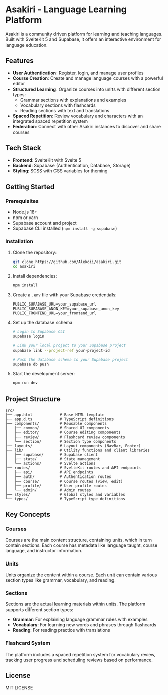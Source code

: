 # Asakiri - Language Learning Platform

Asakiri is a community driven platform for learning and teaching languages. Built with SvelteKit 5 and Supabase, it offers an interactive environment for language education.

## Features

- **User Authentication**: Register, login, and manage user profiles
- **Course Creation**: Create and manage language courses with a powerful editor
- **Structured Learning**: Organize courses into units with different section types:
  - Grammar sections with explanations and examples
  - Vocabulary sections with flashcards
  - Reading sections with text and translations
- **Spaced Repetition**: Review vocabulary and characters with an integrated spaced repetition system
- **Federation**: Connect with other Asakiri instances to discover and share courses

## Tech Stack

- **Frontend**: SvelteKit with Svelte 5
- **Backend**: Supabase (Authentication, Database, Storage)
- **Styling**: SCSS with CSS variables for theming

## Getting Started

### Prerequisites

- Node.js 18+ 
- npm or yarn
- Supabase account and project
- Supabase CLI installed (`npm install -g supabase`)

### Installation

1. Clone the repository:
   ```bash
   git clone https://github.com/Alekoii/asakiri.git
   cd asakiri
   ```

2. Install dependencies:
   ```bash
   npm install
   ```

3. Create a `.env` file with your Supabase credentials:
   ```
   PUBLIC_SUPABASE_URL=your_supabase_url
   PUBLIC_SUPABASE_ANON_KEY=your_supabase_anon_key
   PUBLIC_FRONTEND_URL=your_frontend_url
   ```

4. Set up the database schema:
   ```bash
   # Login to Supabase CLI
   supabase login

   # Link your local project to your Supabase project
   supabase link --project-ref your-project-id

   # Push the database schema to your Supabase project
   supabase db push
   ```

5. Start the development server:
   ```bash
   npm run dev
   ```

## Project Structure

```
src/
├── app.html            # Base HTML template
├── app.d.ts            # TypeScript definitions
├── components/         # Reusable components
│   ├── common/         # Shared UI components
│   ├── editor/         # Course editing components
│   ├── review/         # Flashcard review components
│   └── section/        # Section type components
├── layouts/            # Layout components (NavBar, Footer)
├── lib/                # Utility functions and client libraries
│   ├── supabase/       # Supabase client
│   ├── state/          # State management
│   └── actions/        # Svelte actions
├── routes/             # SvelteKit routes and API endpoints
│   ├── api/            # API endpoints
│   ├── auth/           # Authentication routes
│   ├── course/         # Course routes (view, edit)
│   ├── profile/        # User profile routes
│   └── admin/          # Admin routes
├── styles/             # Global styles and variables
└── types/              # TypeScript type definitions
```

## Key Concepts

### Courses

Courses are the main content structure, containing units, which in turn contain sections. Each course has metadata like language taught, course language, and instructor information.

### Units

Units organize the content within a course. Each unit can contain various section types like grammar, vocabulary, and reading.

### Sections

Sections are the actual learning materials within units. The platform supports different section types:

- **Grammar**: For explaining language grammar rules with examples
- **Vocabulary**: For learning new words and phrases through flashcards
- **Reading**: For reading practice with translations

### Flashcard System

The platform includes a spaced repetition system for vocabulary review, tracking user progress and scheduling reviews based on performance.

## License

MIT LICENSE